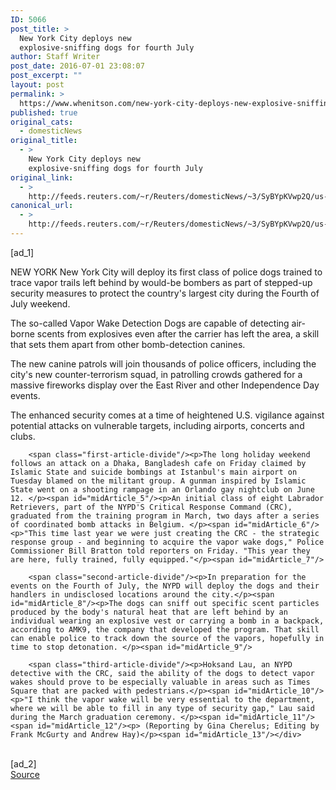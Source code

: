 ```yaml
---
ID: 5066
post_title: >
  New York City deploys new
  explosive-sniffing dogs for fourth July
author: Staff Writer
post_date: 2016-07-01 23:08:07
post_excerpt: ""
layout: post
permalink: >
  https://www.whenitson.com/new-york-city-deploys-new-explosive-sniffing-dogs-for-fourth-july/
published: true
original_cats:
  - domesticNews
original_title:
  - >
    New York City deploys new
    explosive-sniffing dogs for fourth July
original_link:
  - >
    http://feeds.reuters.com/~r/Reuters/domesticNews/~3/SyBYpKVwp2Q/us-usa-independenceday-security-dogs-idUSKCN0ZH627
canonical_url:
  - >
    http://feeds.reuters.com/~r/Reuters/domesticNews/~3/SyBYpKVwp2Q/us-usa-independenceday-security-dogs-idUSKCN0ZH627
---
```

 [ad_1]
<br><div id="articleText">
<span id="midArticle_start"/>

<span id="midArticle_0"/><span class="focusParagraph" readability="4"><p><span class="articleLocation">NEW YORK</span> New York City will deploy its first class of police dogs trained to trace vapor trails left behind by would-be bombers as part of stepped-up security measures to protect the country's largest city during the Fourth of July weekend.</p></span><span id="midArticle_1"/><p>The so-called Vapor Wake Detection Dogs are capable of detecting air-borne scents from explosives even after the carrier has left the area, a skill that sets them apart from other bomb-detection canines. </p><span id="midArticle_2"/><p>The new canine patrols will join thousands of police officers, including the city's new counter-terrorism squad, in patrolling crowds gathered for a massive fireworks display over the East River and other Independence Day events.</p><span id="midArticle_3"/><p>The enhanced security comes at a time of heightened U.S. vigilance against potential attacks on vulnerable targets, including airports, concerts and clubs.</p><span id="midArticle_4"/>
        
        <span class="first-article-divide"/><p>The long holiday weekend follows an attack on a Dhaka, Bangladesh cafe on Friday claimed by Islamic State and suicide bombings at Istanbul's main airport on Tuesday blamed on the militant group. A gunman inspired by Islamic State went on a shooting rampage in an Orlando gay nightclub on June 12. </p><span id="midArticle_5"/><p>An initial class of eight Labrador Retrievers, part of the NYPD'S Critical Response Command (CRC), graduated from the training program in March, two days after a series of coordinated bomb attacks in Belgium. </p><span id="midArticle_6"/><p>"This time last year we were just creating the CRC - the strategic response group - and beginning to acquire the vapor wake dogs," Police Commissioner Bill Bratton told reporters on Friday. "This year they are here, fully trained, fully equipped."</p><span id="midArticle_7"/>
        
        <span class="second-article-divide"/><p>In preparation for the events on the Fourth of July, the NYPD will deploy the dogs and their handlers in undisclosed locations around the city.</p><span id="midArticle_8"/><p>The dogs can sniff out specific scent particles produced by the body's natural heat that are left behind by an individual wearing an explosive vest or carrying a bomb in a backpack, according to AMK9, the company that developed the program. That skill can enable police to track down the source of the vapors, hopefully in time to stop detonation. </p><span id="midArticle_9"/>
        
        <span class="third-article-divide"/><p>Hoksand Lau, an NYPD detective with the CRC, said the ability of the dogs to detect vapor wakes should prove to be especially valuable in areas such as Times Square that are packed with pedestrians.</p><span id="midArticle_10"/><p>"I think the vapor wake will be very essential to the department, where we will be able to fill in any type of security gap," Lau said during the March graduation ceremony. </p><span id="midArticle_11"/><span id="midArticle_12"/><p> (Reporting by Gina Cherelus; Editing by Frank McGurty and Andrew Hay)</p><span id="midArticle_13"/></div>
<br>[ad_2]
<br><a href="http://feeds.reuters.com/~r/Reuters/domesticNews/~3/SyBYpKVwp2Q/us-usa-independenceday-security-dogs-idUSKCN0ZH627">Source </a>